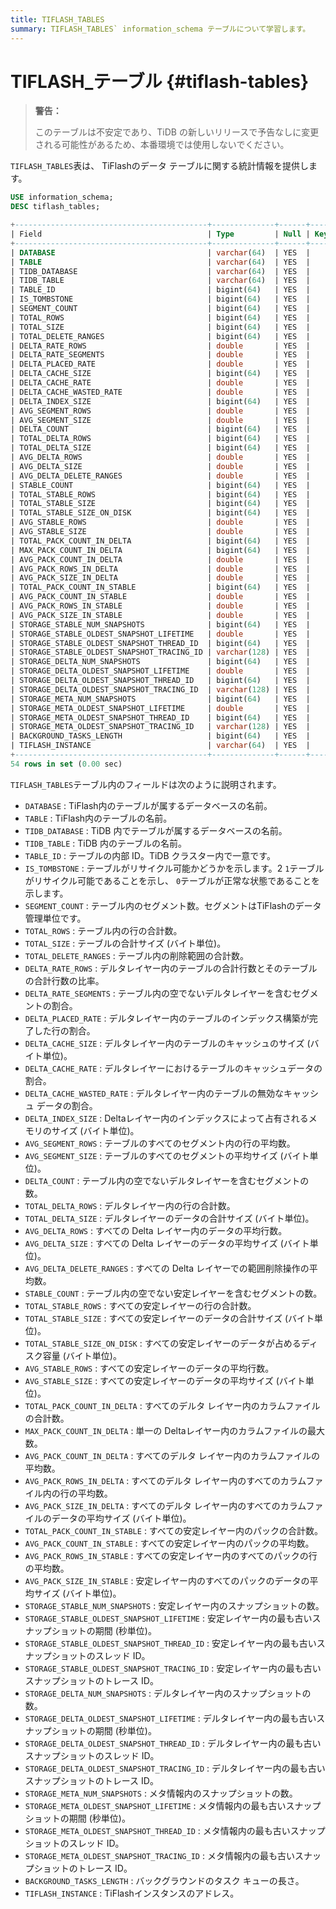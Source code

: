 ```yaml
---
title: TIFLASH_TABLES
summary: TIFLASH_TABLES` information_schema テーブルについて学習します。
---
```


# TIFLASH_テーブル {#tiflash-tables}

> **警告：**
>
> このテーブルは不安定であり、TiDB の新しいリリースで予告なしに変更される可能性があるため、本番環境では使用しないでください。

`TIFLASH_TABLES`表は、 TiFlashのデータ テーブルに関する統計情報を提供します。

```sql
USE information_schema;
DESC tiflash_tables;
```

```sql
+-------------------------------------------+--------------+------+------+---------+-------+
| Field                                     | Type         | Null | Key  | Default | Extra |
+-------------------------------------------+--------------+------+------+---------+-------+
| DATABASE                                  | varchar(64)  | YES  |      | NULL    |       |
| TABLE                                     | varchar(64)  | YES  |      | NULL    |       |
| TIDB_DATABASE                             | varchar(64)  | YES  |      | NULL    |       |
| TIDB_TABLE                                | varchar(64)  | YES  |      | NULL    |       |
| TABLE_ID                                  | bigint(64)   | YES  |      | NULL    |       |
| IS_TOMBSTONE                              | bigint(64)   | YES  |      | NULL    |       |
| SEGMENT_COUNT                             | bigint(64)   | YES  |      | NULL    |       |
| TOTAL_ROWS                                | bigint(64)   | YES  |      | NULL    |       |
| TOTAL_SIZE                                | bigint(64)   | YES  |      | NULL    |       |
| TOTAL_DELETE_RANGES                       | bigint(64)   | YES  |      | NULL    |       |
| DELTA_RATE_ROWS                           | double       | YES  |      | NULL    |       |
| DELTA_RATE_SEGMENTS                       | double       | YES  |      | NULL    |       |
| DELTA_PLACED_RATE                         | double       | YES  |      | NULL    |       |
| DELTA_CACHE_SIZE                          | bigint(64)   | YES  |      | NULL    |       |
| DELTA_CACHE_RATE                          | double       | YES  |      | NULL    |       |
| DELTA_CACHE_WASTED_RATE                   | double       | YES  |      | NULL    |       |
| DELTA_INDEX_SIZE                          | bigint(64)   | YES  |      | NULL    |       |
| AVG_SEGMENT_ROWS                          | double       | YES  |      | NULL    |       |
| AVG_SEGMENT_SIZE                          | double       | YES  |      | NULL    |       |
| DELTA_COUNT                               | bigint(64)   | YES  |      | NULL    |       |
| TOTAL_DELTA_ROWS                          | bigint(64)   | YES  |      | NULL    |       |
| TOTAL_DELTA_SIZE                          | bigint(64)   | YES  |      | NULL    |       |
| AVG_DELTA_ROWS                            | double       | YES  |      | NULL    |       |
| AVG_DELTA_SIZE                            | double       | YES  |      | NULL    |       |
| AVG_DELTA_DELETE_RANGES                   | double       | YES  |      | NULL    |       |
| STABLE_COUNT                              | bigint(64)   | YES  |      | NULL    |       |
| TOTAL_STABLE_ROWS                         | bigint(64)   | YES  |      | NULL    |       |
| TOTAL_STABLE_SIZE                         | bigint(64)   | YES  |      | NULL    |       |
| TOTAL_STABLE_SIZE_ON_DISK                 | bigint(64)   | YES  |      | NULL    |       |
| AVG_STABLE_ROWS                           | double       | YES  |      | NULL    |       |
| AVG_STABLE_SIZE                           | double       | YES  |      | NULL    |       |
| TOTAL_PACK_COUNT_IN_DELTA                 | bigint(64)   | YES  |      | NULL    |       |
| MAX_PACK_COUNT_IN_DELTA                   | bigint(64)   | YES  |      | NULL    |       |
| AVG_PACK_COUNT_IN_DELTA                   | double       | YES  |      | NULL    |       |
| AVG_PACK_ROWS_IN_DELTA                    | double       | YES  |      | NULL    |       |
| AVG_PACK_SIZE_IN_DELTA                    | double       | YES  |      | NULL    |       |
| TOTAL_PACK_COUNT_IN_STABLE                | bigint(64)   | YES  |      | NULL    |       |
| AVG_PACK_COUNT_IN_STABLE                  | double       | YES  |      | NULL    |       |
| AVG_PACK_ROWS_IN_STABLE                   | double       | YES  |      | NULL    |       |
| AVG_PACK_SIZE_IN_STABLE                   | double       | YES  |      | NULL    |       |
| STORAGE_STABLE_NUM_SNAPSHOTS              | bigint(64)   | YES  |      | NULL    |       |
| STORAGE_STABLE_OLDEST_SNAPSHOT_LIFETIME   | double       | YES  |      | NULL    |       |
| STORAGE_STABLE_OLDEST_SNAPSHOT_THREAD_ID  | bigint(64)   | YES  |      | NULL    |       |
| STORAGE_STABLE_OLDEST_SNAPSHOT_TRACING_ID | varchar(128) | YES  |      | NULL    |       |
| STORAGE_DELTA_NUM_SNAPSHOTS               | bigint(64)   | YES  |      | NULL    |       |
| STORAGE_DELTA_OLDEST_SNAPSHOT_LIFETIME    | double       | YES  |      | NULL    |       |
| STORAGE_DELTA_OLDEST_SNAPSHOT_THREAD_ID   | bigint(64)   | YES  |      | NULL    |       |
| STORAGE_DELTA_OLDEST_SNAPSHOT_TRACING_ID  | varchar(128) | YES  |      | NULL    |       |
| STORAGE_META_NUM_SNAPSHOTS                | bigint(64)   | YES  |      | NULL    |       |
| STORAGE_META_OLDEST_SNAPSHOT_LIFETIME     | double       | YES  |      | NULL    |       |
| STORAGE_META_OLDEST_SNAPSHOT_THREAD_ID    | bigint(64)   | YES  |      | NULL    |       |
| STORAGE_META_OLDEST_SNAPSHOT_TRACING_ID   | varchar(128) | YES  |      | NULL    |       |
| BACKGROUND_TASKS_LENGTH                   | bigint(64)   | YES  |      | NULL    |       |
| TIFLASH_INSTANCE                          | varchar(64)  | YES  |      | NULL    |       |
+-------------------------------------------+--------------+------+------+---------+-------+
54 rows in set (0.00 sec)
```

`TIFLASH_TABLES`テーブル内のフィールドは次のように説明されます。

-   `DATABASE` : TiFlash内のテーブルが属するデータベースの名前。
-   `TABLE` : TiFlash内のテーブルの名前。
-   `TIDB_DATABASE` : TiDB 内でテーブルが属するデータベースの名前。
-   `TIDB_TABLE` : TiDB 内のテーブルの名前。
-   `TABLE_ID` : テーブルの内部 ID。TiDB クラスター内で一意です。
-   `IS_TOMBSTONE` : テーブルがリサイクル可能かどうかを示します。2 `1`テーブルがリサイクル可能であることを示し、 `0`テーブルが正常な状態であることを示します。
-   `SEGMENT_COUNT` : テーブル内のセグメント数。セグメントはTiFlashのデータ管理単位です。
-   `TOTAL_ROWS` : テーブル内の行の合計数。
-   `TOTAL_SIZE` : テーブルの合計サイズ (バイト単位)。
-   `TOTAL_DELETE_RANGES` : テーブル内の削除範囲の合計数。
-   `DELTA_RATE_ROWS` : デルタレイヤー内のテーブルの合計行数とそのテーブルの合計行数の比率。
-   `DELTA_RATE_SEGMENTS` : テーブル内の空でないデルタレイヤーを含むセグメントの割合。
-   `DELTA_PLACED_RATE` : デルタレイヤー内のテーブルのインデックス構築が完了した行の割合。
-   `DELTA_CACHE_SIZE` : デルタレイヤー内のテーブルのキャッシュのサイズ (バイト単位)。
-   `DELTA_CACHE_RATE` : デルタレイヤーにおけるテーブルのキャッシュデータの割合。
-   `DELTA_CACHE_WASTED_RATE` : デルタレイヤー内のテーブルの無効なキャッシュ データの割合。
-   `DELTA_INDEX_SIZE` : Deltaレイヤー内のインデックスによって占有されるメモリのサイズ (バイト単位)。
-   `AVG_SEGMENT_ROWS` : テーブルのすべてのセグメント内の行の平均数。
-   `AVG_SEGMENT_SIZE` : テーブルのすべてのセグメントの平均サイズ (バイト単位)。
-   `DELTA_COUNT` : テーブル内の空でないデルタレイヤーを含むセグメントの数。
-   `TOTAL_DELTA_ROWS` : デルタレイヤー内の行の合計数。
-   `TOTAL_DELTA_SIZE` : デルタレイヤーのデータの合計サイズ (バイト単位)。
-   `AVG_DELTA_ROWS` : すべての Delta レイヤー内のデータの平均行数。
-   `AVG_DELTA_SIZE` : すべての Delta レイヤーのデータの平均サイズ (バイト単位)。
-   `AVG_DELTA_DELETE_RANGES` : すべての Delta レイヤーでの範囲削除操作の平均数。
-   `STABLE_COUNT` : テーブル内の空でない安定レイヤーを含むセグメントの数。
-   `TOTAL_STABLE_ROWS` : すべての安定レイヤーの行の合計数。
-   `TOTAL_STABLE_SIZE` : すべての安定レイヤーのデータの合計サイズ (バイト単位)。
-   `TOTAL_STABLE_SIZE_ON_DISK` : すべての安定レイヤーのデータが占めるディスク容量 (バイト単位)。
-   `AVG_STABLE_ROWS` : すべての安定レイヤーのデータの平均行数。
-   `AVG_STABLE_SIZE` : すべての安定レイヤーのデータの平均サイズ (バイト単位)。
-   `TOTAL_PACK_COUNT_IN_DELTA` : すべてのデルタ レイヤー内のカラムファイルの合計数。
-   `MAX_PACK_COUNT_IN_DELTA` : 単一の Deltaレイヤー内のカラムファイルの最大数。
-   `AVG_PACK_COUNT_IN_DELTA` : すべてのデルタ レイヤー内のカラムファイルの平均数。
-   `AVG_PACK_ROWS_IN_DELTA` : すべてのデルタ レイヤー内のすべてのカラムファイル内の行の平均数。
-   `AVG_PACK_SIZE_IN_DELTA` : すべてのデルタ レイヤー内のすべてのカラムファイルのデータの平均サイズ (バイト単位)。
-   `TOTAL_PACK_COUNT_IN_STABLE` : すべての安定レイヤー内のパックの合計数。
-   `AVG_PACK_COUNT_IN_STABLE` : すべての安定レイヤー内のパックの平均数。
-   `AVG_PACK_ROWS_IN_STABLE` : すべての安定レイヤー内のすべてのパックの行の平均数。
-   `AVG_PACK_SIZE_IN_STABLE` : 安定レイヤー内のすべてのパックのデータの平均サイズ (バイト単位)。
-   `STORAGE_STABLE_NUM_SNAPSHOTS` : 安定レイヤー内のスナップショットの数。
-   `STORAGE_STABLE_OLDEST_SNAPSHOT_LIFETIME` : 安定レイヤー内の最も古いスナップショットの期間 (秒単位)。
-   `STORAGE_STABLE_OLDEST_SNAPSHOT_THREAD_ID` : 安定レイヤー内の最も古いスナップショットのスレッド ID。
-   `STORAGE_STABLE_OLDEST_SNAPSHOT_TRACING_ID` : 安定レイヤー内の最も古いスナップショットのトレース ID。
-   `STORAGE_DELTA_NUM_SNAPSHOTS` : デルタレイヤー内のスナップショットの数。
-   `STORAGE_DELTA_OLDEST_SNAPSHOT_LIFETIME` : デルタレイヤー内の最も古いスナップショットの期間 (秒単位)。
-   `STORAGE_DELTA_OLDEST_SNAPSHOT_THREAD_ID` : デルタレイヤー内の最も古いスナップショットのスレッド ID。
-   `STORAGE_DELTA_OLDEST_SNAPSHOT_TRACING_ID` : デルタレイヤー内の最も古いスナップショットのトレース ID。
-   `STORAGE_META_NUM_SNAPSHOTS` : メタ情報内のスナップショットの数。
-   `STORAGE_META_OLDEST_SNAPSHOT_LIFETIME` : メタ情報内の最も古いスナップショットの期間 (秒単位)。
-   `STORAGE_META_OLDEST_SNAPSHOT_THREAD_ID` : メタ情報内の最も古いスナップショットのスレッド ID。
-   `STORAGE_META_OLDEST_SNAPSHOT_TRACING_ID` : メタ情報内の最も古いスナップショットのトレース ID。
-   `BACKGROUND_TASKS_LENGTH` : バックグラウンドのタスク キューの長さ。
-   `TIFLASH_INSTANCE` : TiFlashインスタンスのアドレス。

